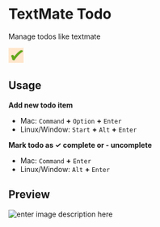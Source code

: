 # TextMate Todo

Manage todos like textmate

<img src="https://raw.githubusercontent.com/devbith/taskmate-todo/main/resources/logo.png" height="30" > 



## Usage

 **Add new todo item**
- Mac:   `Command` **+**  `Option` **+**    `Enter` 
- Linux/Window:   `Start` **+**  `Alt` **+**    `Enter`   
    
    
 **Mark todo as ✓ complete or - uncomplete** 
- Mac:   `Command` **+**    `Enter` 
- Linux/Window:   `Alt` **+**    `Enter`   

## Preview
![enter image description here](https://raw.githubusercontent.com/devbith/taskmate-todo/main/resources/preview.gif)

